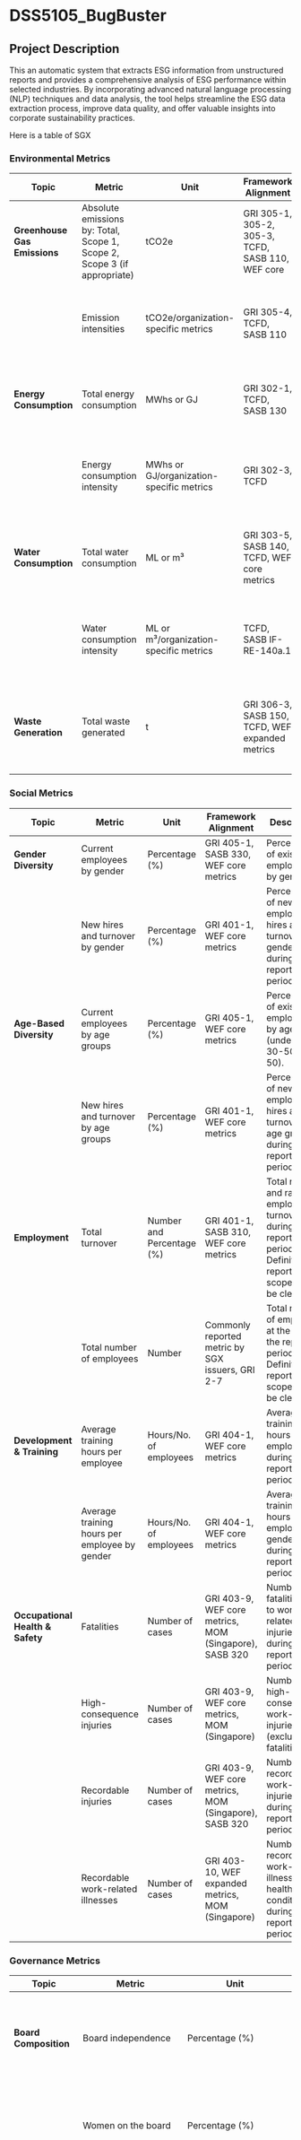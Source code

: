 # DSS5105_BugBuster
## Project Description
This an automatic system that extracts ESG information from unstructured reports and provides a comprehensive analysis of ESG performance within selected industries. By incorporating advanced natural language processing (NLP) techniques and data analysis, the tool helps streamline the ESG data extraction process, improve data quality, and offer valuable insights into corporate sustainability practices.

Here is a table of SGX 
### Environmental Metrics

| Topic                    | Metric                                          | Unit                      | Framework Alignment                                      | Description                                                                                                                                             |
|--------------------------|-------------------------------------------------|---------------------------|-----------------------------------------------------------|---------------------------------------------------------------------------------------------------------------------------------------------------------|
| **Greenhouse Gas Emissions** | Absolute emissions by: Total, Scope 1, Scope 2, Scope 3 (if appropriate) | tCO2e                     | GRI 305-1, 305-2, 305-3, TCFD, SASB 110, WEF core          | Metric tons of carbon dioxide equivalent (tCO2e) of GHG emissions.                                                                                     |
|                          | Emission intensities                           | tCO2e/organization-specific metrics | GRI 305-4, TCFD, SASB 110                                  | Emission intensity ratios per unit of organization-specific metrics.                                                                                   |
| **Energy Consumption**   | Total energy consumption                        | MWhs or GJ                | GRI 302-1, TCFD, SASB 130                                  | Total energy consumption within the organization in MWhs or GJ.                                                                                        |
|                          | Energy consumption intensity                    | MWhs or GJ/organization-specific metrics | GRI 302-3, TCFD                                           | Energy intensity ratios per unit of organization-specific metrics.                                                                                     |
| **Water Consumption**    | Total water consumption                         | ML or m³                  | GRI 303-5, SASB 140, TCFD, WEF core metrics                 | Total water consumption in megalitres or cubic metres across all operations.                                                                           |
|                          | Water consumption intensity                     | ML or m³/organization-specific metrics | TCFD, SASB IF-RE-140a.1                               | Water intensity ratios per unit of organization-specific metrics.                                                                                     |
| **Waste Generation**     | Total waste generated                           | t                         | GRI 306-3, SASB 150, TCFD, WEF expanded metrics             | Total weight of waste generated in metric tons, with relevant waste composition information.                                                           |


### Social Metrics

| Topic                        | Metric                                      | Unit                      | Framework Alignment                                      | Description                                                                                                                                             |
|------------------------------|---------------------------------------------|---------------------------|-----------------------------------------------------------|---------------------------------------------------------------------------------------------------------------------------------------------------------|
| **Gender Diversity**         | Current employees by gender                 | Percentage (%)            | GRI 405-1, SASB 330, WEF core metrics                     | Percentage of existing employees by gender.                                                                                                             |
|                              | New hires and turnover by gender            | Percentage (%)            | GRI 401-1, WEF core metrics                               | Percentage of new employee hires and turnover by gender during the reporting period.                                                                    |
| **Age-Based Diversity**      | Current employees by age groups             | Percentage (%)            | GRI 405-1, WEF core metrics                               | Percentage of existing employees by age group (under 30, 30-50, over 50).                                                                               |
|                              | New hires and turnover by age groups        | Percentage (%)            | GRI 401-1, WEF core metrics                               | Percentage of new employee hires and turnover by age group during the reporting period.                                                                 |
| **Employment**               | Total turnover                              | Number and Percentage (%) | GRI 401-1, SASB 310, WEF core metrics                     | Total number and rate of employee turnover during the reporting period. Definition of reporting scope should be clear.                                  |
|                              | Total number of employees                   | Number                    | Commonly reported metric by SGX issuers, GRI 2-7          | Total number of employees at the end of the reporting period. Definition of reporting scope should be clear.                                            |
| **Development & Training**   | Average training hours per employee         | Hours/No. of employees    | GRI 404-1, WEF core metrics                               | Average training hours per employee during the reporting period.                                                                                        |
|                              | Average training hours per employee by gender | Hours/No. of employees    | GRI 404-1, WEF core metrics                               | Average training hours per employee by gender during the reporting period.                                                                              |
| **Occupational Health & Safety** | Fatalities                                  | Number of cases           | GRI 403-9, WEF core metrics, MOM (Singapore), SASB 320   | Number of fatalities due to work-related injuries during the reporting period.                                                                          |
|                              | High-consequence injuries                    | Number of cases           | GRI 403-9, WEF core metrics, MOM (Singapore)             | Number of high-consequence work-related injuries (excluding fatalities).                                                                                 |
|                              | Recordable injuries                          | Number of cases           | GRI 403-9, WEF core metrics, MOM (Singapore), SASB 320   | Number of recordable work-related injuries during the reporting period.                                                                                 |
|                              | Recordable work-related illnesses            | Number of cases           | GRI 403-10, WEF expanded metrics, MOM (Singapore)        | Number of recordable work-related illnesses or health conditions during the reporting period.                                                           |


### Governance Metrics


| Topic                 | Metric                      | Unit          | Source                                                 | Description                                                                                                                   |
|-----------------------|-----------------------------|---------------|--------------------------------------------------------|-------------------------------------------------------------------------------------------------------------------------------|
| **Board Composition**  | Board independence          | Percentage (%)| GRI 102-22, GRI 2-9, WEF core metrics                  | The number of independent board directors as a percentage of all directors.                                                  |
|                       | Women on the board          | Percentage (%)| GRI 102-22, GRI 2-9, GRI 405-1, WEF core metrics       | The number of female board directors as a percentage of all directors.                                                       |
| **Management Diversity** | Women in the management team | Percentage (%)| GRI 102-22, GRI 2-9, GRI 405-1, WEF core metrics, SASB 330 | The number of female senior management as a percentage of senior management.                                                  |
| **Ethical Behaviour**  | Anti-corruption disclosures | Discussion and number | GRI 205-1, GRI 205-2, and GRI 205-3                | Disclosures based on GRI’s anti-corruption standards (205-1, 205-2, and 205-3).                                              |
|                       | Anti-corruption training for employees | Number and Percentage (%)| GRI 205-2, WEF core metrics                | Number and percentage of employees who received anti-corruption training during the reporting period.                         |
| **Certifications**    | List of relevant certifications | List       | Commonly reported metric by SGX issuers                | List all sustainability or ESG-related certifications (e.g., ISO 45000 family, BCA Green Building, LEED, ENERGY STAR).        |
| **Alignment with Frameworks** | Alignment with GRI/TCFD/SASB/SGX-ST Listing Rules | N/A            | SGX-ST Listing Rules (Mainboard) 711A and 711B, Practice Note 7.6; SGX-ST Listing Rules (Catalist) 711A and 711B | Use recognized frameworks for sustainability reporting, providing a description of the extent of framework application.       |
| **Assurance**         | Assurance of sustainability report | Internal/External/None | GRI 2-5, SGX-ST Listing Rules                      | Disclose whether the sustainability report has undergone assurance and specify the scope of external or internal assurance.  |

